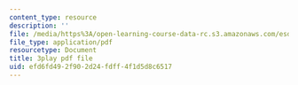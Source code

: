 ```yaml
---
content_type: resource
description: ''
file: /media/https%3A/open-learning-course-data-rc.s3.amazonaws.com/esd-290-special-topics-in-supply-chain-management-spring-2005/efd6fd492f902d24fdff4f1d5d8c6517_b9X0osuciZI.pdf
file_type: application/pdf
resourcetype: Document
title: 3play pdf file
uid: efd6fd49-2f90-2d24-fdff-4f1d5d8c6517
---
```


